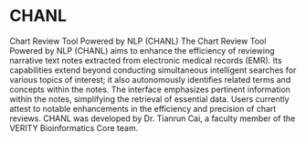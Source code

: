 # CHANL
Chart Review Tool Powered by NLP (CHANL)
The Chart Review Tool Powered by NLP (CHANL) aims to enhance the efficiency of reviewing narrative text notes extracted from electronic medical records (EMR). Its capabilities extend beyond conducting simultaneous intelligent searches for various topics of interest; it also autonomously identifies related terms and concepts within the notes. The interface emphasizes pertinent information within the notes, simplifying the retrieval of essential data. Users currently attest to notable enhancements in the efficiency and precision of chart reviews. CHANL was developed by Dr. Tianrun Cai, a faculty member of the VERITY Bioinformatics Core team.
